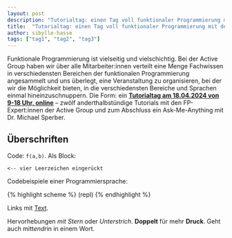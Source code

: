 ```yaml
---
layout: post
description: "Tutorialtag: einen Tag voll funktionaler Programmierung mit der AG"
title:  "Tutorialtag: einen Tag voll funktionaler Programmierung mit der AG"
author: sibylle-hasse
tags: ["tag1", "tag2", "tag3"]
---
```



Funktionale Programmierung ist vielseitig und vielschichtig. Bei der
Active Group haben wir über alle Mitarbeiter:innen verteilt eine Menge
Fachwissen in verschiedensten Bereichen der funktionalen
Programmierung angesammelt und uns überlegt, eine Veranstaltung zu
organisieren, bei der wir die Möglichkeit bieten, in die
verschiedensten Bereiche und Sprachen einmal hineinzuschnuppern. Die
Form: ein [**Tutorialtag am 18.04.2024 von 9-18 Uhr, online**](https://www.active-group.de/tutorialtag/2024/)
– zwölf anderthalbstündige Tutorials mit den FP-Expert:innen der Active Group und zum
Abschluss ein Ask-Me-Anything mit Dr. Michael Sperber.

<!-- more start -->

<!-- Das ist auch die Syntax für Kommentare, die im HTML nachher
auftauchen. -->

## Überschriften ##
 
Code: `f(a,b)`. Als Block:

    <-- vier Leerzeichen eingerückt

Codebeispiele einer Programmiersprache:

{% highlight scheme %}
(repl)
{% endhighlight %}

Links mit [Text](http://URL).

Hervorhebungen *mit Stern* oder _Unterstrich_.  **Doppelt** für mehr
__Druck__.  Geht auch mitt*endr*in in einem Wort.

<!-- more end -->

